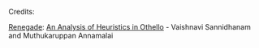 

Credits:

[Renegade](https://poppl.io/renegade): [An Analysis of Heuristics in Othello](https://courses.cs.washington.edu/courses/cse573/04au/Project/mini1/RUSSIA/Final_Paper.pdf) - Vaishnavi Sannidhanam and Muthukaruppan Annamalai 
